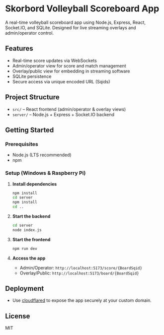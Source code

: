 # Skorbord Volleyball Scoreboard App

A real-time volleyball scoreboard app using Node.js, Express, React, Socket.IO, and SQLite. Designed for live streaming overlays and admin/operator control.

## Features

- Real-time score updates via WebSockets
- Admin/operator view for score and match management
- Overlay/public view for embedding in streaming software
- SQLite persistence
- Secure access via unique encoded URL (Sqids)

## Project Structure

- `src/` – React frontend (admin/operator & overlay views)
- `server/` – Node.js + Express + Socket.IO backend

## Getting Started

### Prerequisites

- Node.js (LTS recommended)
- npm

### Setup (Windows & Raspberry Pi)

1. **Install dependencies**

   ```sh
   npm install
   cd server
   npm install
   cd ..
   ```

2. **Start the backend**

   ```sh
   cd server
   node index.js
   ```

3. **Start the frontend**

   ```sh
   npm run dev
   ```

4. **Access the app**

   - Admin/Operator: `http://localhost:5173/score/{BoardSqid}`
   - Overlay/Public: `http://localhost:5173/board/{BoardSqid}`

## Deployment

- Use [cloudflared](https://developers.cloudflare.com/cloudflare-one/connections/connect-apps/) to expose the app securely at your custom domain.

## License

MIT

